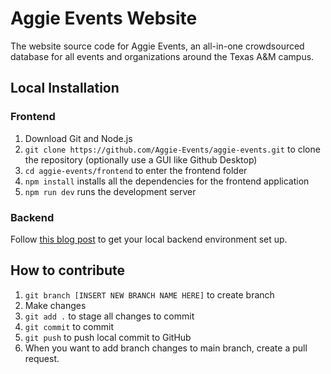 # Aggie Events Website 
The website source code for Aggie Events, an all-in-one crowdsourced database for all events and organizations around the Texas A&M campus.

## Local Installation
### Frontend
1. Download Git and Node.js
2. `git clone https://github.com/Aggie-Events/aggie-events.git` to clone the repository (optionally use a GUI like Github Desktop)
3. `cd aggie-events/frontend` to enter the frontend folder
4. `npm install` installs all the dependencies for the frontend application
5. `npm run dev` runs the development server

### Backend
Follow [this blog post](https://blog.aggieevents.tech/posts/onboarding/) to get your local backend environment set up.

## How to contribute
1. `git branch [INSERT NEW BRANCH NAME HERE]` to create branch
2. Make changes
3. `git add .` to stage all changes to commit
4. `git commit` to commit
5. `git push` to push local commit to GitHub
6. When you want to add branch changes to main branch, create a pull request.
